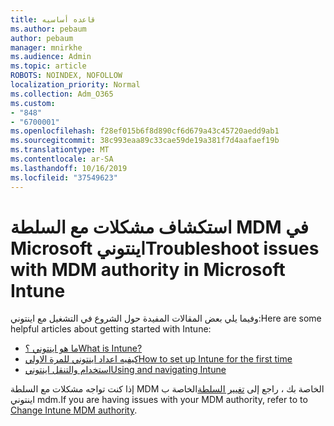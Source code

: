 ```yaml
---
title: قاعده أساسيه
ms.author: pebaum
author: pebaum
manager: mnirkhe
ms.audience: Admin
ms.topic: article
ROBOTS: NOINDEX, NOFOLLOW
localization_priority: Normal
ms.collection: Adm_O365
ms.custom:
- "848"
- "6700001"
ms.openlocfilehash: f28ef015b6f8d890cf6d679a43c45720aedd9ab1
ms.sourcegitcommit: 38c993eaa89c33cae59de19a381f7d4aafaef19b
ms.translationtype: MT
ms.contentlocale: ar-SA
ms.lasthandoff: 10/16/2019
ms.locfileid: "37549623"
---
```

# <a name="troubleshoot-issues-with-mdm-authority-in-microsoft-intune"></a><span data-ttu-id="00113-102">استكشاف مشكلات مع السلطة MDM في Microsoft اينتوني</span><span class="sxs-lookup"><span data-stu-id="00113-102">Troubleshoot issues with MDM authority in Microsoft Intune</span></span>

<span data-ttu-id="00113-103">وفيما يلي بعض المقالات المفيدة حول الشروع في التشغيل مع اينتوني:</span><span class="sxs-lookup"><span data-stu-id="00113-103">Here are some helpful articles about getting started with Intune:</span></span>

- [<span data-ttu-id="00113-104">ما هو اينتوني ؟</span><span class="sxs-lookup"><span data-stu-id="00113-104">What is Intune?</span></span>](https://docs.microsoft.com/intune/what-is-intune)
- [<span data-ttu-id="00113-105">كيفيه اعداد اينتوني للمرة الاولي</span><span class="sxs-lookup"><span data-stu-id="00113-105">How to set up Intune for the first time</span></span>](https://docs.microsoft.com/intune/setup-steps)
- [<span data-ttu-id="00113-106">استخدام والتنقل اينتوني</span><span class="sxs-lookup"><span data-stu-id="00113-106">Using and navigating Intune</span></span>](https://docs.microsoft.com/intune/tutorial-walkthrough-intune-portal)

<span data-ttu-id="00113-107">إذا كنت تواجه مشكلات مع السلطة MDM الخاصة بك ، راجع إلى [تغيير السلطة](https://docs.microsoft.com/alchemyinsights/change-mdm-authority)الخاصة ب اينتوني mdm.</span><span class="sxs-lookup"><span data-stu-id="00113-107">If you are having issues with your MDM authority, refer to to [Change Intune MDM authority](https://docs.microsoft.com/alchemyinsights/change-mdm-authority).</span></span>